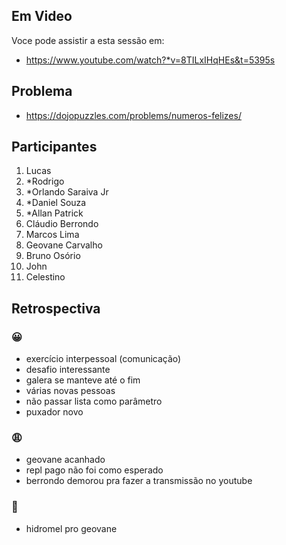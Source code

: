 ## Em Video
Voce pode assistir a esta sessão em:
* https://www.youtube.com/watch?*v=8TILxIHqHEs&t=5395s

## Problema

* https://dojopuzzles.com/problems/numeros-felizes/

## Participantes

1. Lucas
2. *Rodrigo
3. *Orlando Saraiva Jr
4. *Daniel Souza
5. *Allan Patrick
6. Cláudio Berrondo
7. Marcos Lima
8. Geovane Carvalho
9. Bruno Osório
10. John
11. Celestino

## Retrospectiva

### 😀

- exercício interpessoal (comunicação)
- desafio interessante
- galera se manteve até o fim
- várias novas pessoas
- não passar lista como parâmetro
- puxador novo

### 😩

- geovane acanhado
- repl pago não foi como esperado
- berrondo demorou pra fazer a transmissão no youtube

### 🤫

- hidromel pro geovane
